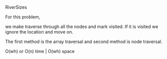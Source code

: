 RiverSizes

For this problem,

we make traverse through all the nodes and mark visited. 
If it is visited we ignore the location and move on. 

The first method is the array traversal and second method is node traversal.

O(wh) or O(n) time | O(wh) space